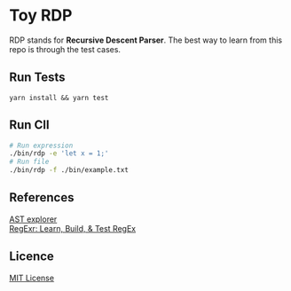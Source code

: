 # Toy RDP

RDP stands for **Recursive Descent Parser**. The best way to learn from this repo is through the test cases.

## Run Tests

```
yarn install && yarn test
```

## Run ClI

```bash
# Run expression
./bin/rdp -e 'let x = 1;'
# Run file
./bin/rdp -f ./bin/example.txt
```

## References

[AST explorer](https://astexplorer.net/)<br>
[RegExr: Learn, Build, & Test RegEx](https://regexr.com/)

## Licence

[MIT License](LICENSE)
